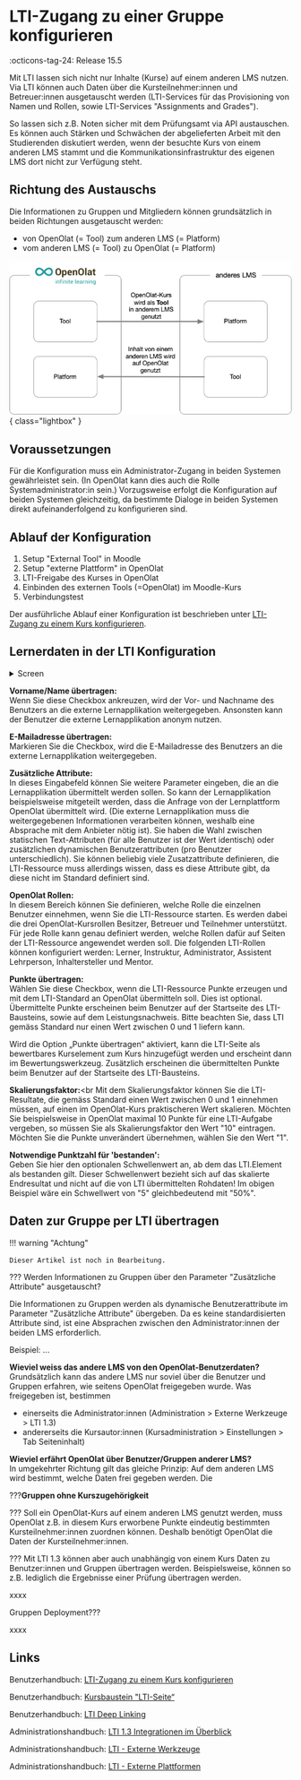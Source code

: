 # LTI-Zugang zu einer Gruppe konfigurieren

:octicons-tag-24: Release 15.5 

Mit LTI lassen sich nicht nur Inhalte (Kurse) auf einem anderen LMS nutzen. Via LTI können auch Daten über die Kursteilnehmer:innen und Betreuer:innen ausgetauscht werden (LTI-Services für das Provisioning von Namen und Rollen, sowie LTI-Services "Assignments and Grades"). 

So lassen sich z.B. Noten sicher mit dem Prüfungsamt via API austauschen. Es können auch Stärken und Schwächen der abgelieferten Arbeit mit den Studierenden diskutiert werden, wenn der besuchte Kurs von einem anderen LMS stammt und die Kommunikationsinfrastruktur des eigenen LMS dort nicht zur Verfügung steht.

## Richtung des Austauschs

Die Informationen zu Gruppen und Mitgliedern können grundsätzlich in beiden Richtungen ausgetauscht werden:

* von OpenOlat (= Tool) zum anderen LMS (= Platform)
* vom anderen LMS (= Tool) zu OpenOlat (= Platform)


![LTI_share_groups_platform_tool_v1_de.png](assets/LTI_share_groups_platform_tool_v1_de.png){ class="lightbox" }


## Voraussetzungen

Für die Konfiguration muss ein Administrator-Zugang in beiden Systemen gewährleistet sein.
(In OpenOlat kann dies auch die Rolle Systemadministrator:in sein.) 
Vorzugsweise erfolgt die Konfiguration auf beiden Systemen gleichzeitig, da bestimmte Dialoge in beiden Systemen direkt aufeinanderfolgend zu konfigurieren sind.

## Ablauf der Konfiguration

1. Setup "External Tool" in Moodle
2. Setup "externe Plattform" in OpenOlat
3. LTI-Freigabe des Kurses in OpenOlat
4. Einbinden des externen Tools (=OpenOlat) im Moodle-Kurs
5. Verbindungstest

Der ausführliche Ablauf einer Konfiguration ist beschrieben unter [LTI-Zugang zu einem Kurs konfigurieren](https://docs.openolat.org/de/manual_user/learningresources/LTI_Share_courses/?h=lti).



## Lernerdaten in der LTI Konfiguration

<details>
    <summary>Screen</summary>
	<img src="../assets/LTI_share_groups_course_element_page_content_v1_de.png" />
</details>

**Vorname/Name übertragen:**<br> 
Wenn Sie diese Checkbox ankreuzen, wird der Vor- und Nachname des Benutzers an die externe Lernapplikation weitergegeben. Ansonsten kann der Benutzer die externe Lernapplikation anonym nutzen.

**E-Mailadresse übertragen:**<br>
Markieren Sie die Checkbox, wird die E-Mailadresse des Benutzers an die externe Lernapplikation weitergegeben.

**Zusätzliche Attribute:**<br> 
In dieses Eingabefeld können Sie weitere Parameter eingeben, die an die Lernapplikation übermittelt werden sollen. So kann der Lernapplikation beispielsweise mitgeteilt werden, dass die Anfrage von der Lernplattform OpenOlat übermittelt wird. (Die externe Lernapplikation muss die weitergegebenen Informationen verarbeiten können, weshalb eine Absprache mit dem Anbieter nötig ist). Sie haben die Wahl zwischen statischen Text-Attributen (für alle Benutzer ist der Wert identisch) oder zusätzlichen dynamischen Benutzerattributen (pro Benutzer unterschiedlich). Sie können beliebig viele Zusatzattribute definieren, die LTI-Ressource muss allerdings wissen, dass es diese Attribute gibt, da diese nicht im Standard definiert sind.

**OpenOlat Rollen:**<br>
In diesem Bereich können Sie definieren, welche Rolle die einzelnen Benutzer einnehmen, wenn Sie die LTI-Ressource starten. Es werden dabei die drei OpenOlat-Kursrollen Besitzer, Betreuer und Teilnehmer unterstützt. Für jede Rolle kann genau definiert werden, welche Rollen dafür auf Seiten der LTI-Ressource angewendet werden soll. Die folgenden LTI-Rollen können konfiguriert werden: Lerner, Instruktur, Administrator, Assistent Lehrperson, Inhaltersteller und Mentor.

**Punkte übertragen:**<br>
Wählen Sie diese Checkbox, wenn die LTI-Ressource Punkte erzeugen und mit dem LTI-Standard an OpenOlat übermitteln soll. Dies ist optional. Übermittelte Punkte erscheinen beim Benutzer auf der Startseite des LTI-Bausteins, sowie auf dem Leistungsnachweis. Bitte beachten Sie, dass LTI gemäss Standard nur einen Wert zwischen 0 und 1 liefern kann.

Wird die Option „Punkte übertragen“ aktiviert, kann die LTI-Seite als bewertbares Kurselement zum Kurs hinzugefügt werden und erscheint dann im Bewertungswerkzeug. Zusätzlich erscheinen die übermittelten Punkte beim Benutzer auf der Startseite des LTI-Bausteins.

**Skalierungsfaktor:**<br
Mit dem Skalierungsfaktor können Sie die LTI-Resultate, die gemäss Standard einen Wert zwischen 0 und 1 einnehmen müssen, auf einen im OpenOlat-Kurs praktischeren Wert skalieren. Möchten Sie beispielsweise in OpenOlat maximal 10 Punkte für eine LTI-Aufgabe vergeben, so müssen Sie als Skalierungsfaktor den Wert "10" eintragen. Möchten Sie die Punkte unverändert übernehmen, wählen Sie den Wert "1".

**Notwendige Punktzahl für 'bestanden':**<br>
Geben Sie hier den optionalen Schwellenwert an, ab dem das LTI.Element als bestanden gilt. Dieser Schwellenwert bezieht sich auf das skalierte Endresultat und nicht auf die von LTI übermittelten Rohdaten! Im obigen Beispiel wäre ein Schwellwert von "5" gleichbedeutend mit "50%".


## Daten zur Gruppe per LTI übertragen


!!! warning "Achtung"

    Dieser Artikel ist noch in Bearbeitung.



??? Werden Informationen zu Gruppen über den Parameter "Zusätzliche Attribute" ausgetauscht?

Die Informationen zu Gruppen werden als dynamische Benutzerattribute im Parameter "Zusätzliche Attribute" übergeben. Da es keine standardisierten Attribute sind, ist eine Absprachen zwischen den Administrator:innen der beiden LMS erforderlich.

Beispiel: ...


**Wieviel weiss das andere LMS von den OpenOlat-Benutzerdaten?**<br>
Grundsätzlich kann das andere LMS nur soviel über die Benutzer und Gruppen erfahren, wie seitens OpenOlat freigegeben wurde.
Was freigegeben ist, bestimmen 

* einerseits die Administrator:innen (Administration > Externe Werkzeuge > LTI 1.3)
* andererseits die Kursautor:innen (Kursadministration > Einstellungen > Tab Seiteninhalt) 

**Wieviel erfährt OpenOlat über Benutzer/Gruppen anderer LMS?**<br>
In umgekehrter Richtung gilt das gleiche Prinzip: Auf dem anderen LMS wird bestimmt, welche Daten frei gegeben werden. Die 


???**Gruppen ohne Kurszugehörigkeit**

??? Soll ein OpenOlat-Kurs auf einem anderen LMS genutzt werden, muss OpenOlat z.B. in diesem Kurs erworbene Punkte eindeutig bestimmten Kursteilnehmer:innen zuordnen können. Deshalb benötigt OpenOlat die Daten der Kursteilnehmer:innen. 

??? Mit LTI 1.3 können aber auch unabhängig von einem Kurs Daten zu Benutzer:innen und Gruppen übertragen werden. Beispielsweise, können so z.B. lediglich die Ergebnisse einer Prüfung übertragen werden.


xxxx

Gruppen Deployment???

xxxx

##  Links

Benutzerhandbuch: [LTI-Zugang zu einem Kurs konfigurieren](https://docs.openolat.org/de/manual_user/learningresources/LTI_Share_courses/?h=lti)

Benutzerhandbuch: [Kursbaustein "LTI-Seite“](http://docs.openolat.org/de/manual_user/learningresources/Course_Element_LTI_Page/)

Benutzerhandbuch: [LTI Deep Linking](../administration/LTI_Deeplinking.de.md)

Administrationshandbuch: [LTI 1.3 Integrationen im Überblick](http://docs.openolat.org/de/manual_admin/administration/LTI_Integrations/)

Administrationshandbuch: [LTI - Externe Werkzeuge](http://docs.openolat.org/de/manual_admin/administration/LTI_External_tools/)

Administrationshandbuch: [LTI - Externe Plattformen](http://docs.openolat.org/de/manual_admin/administration/LTI_External_platforms/)
